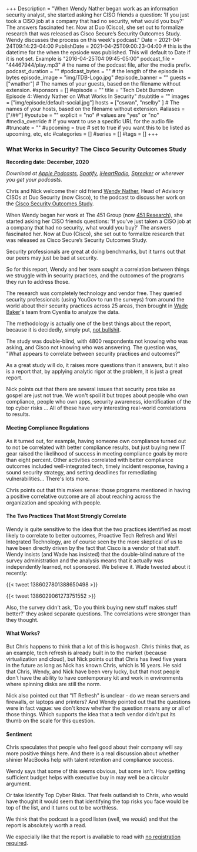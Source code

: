 +++
Description = "When Wendy Nather began work as an information security analyst, she started asking her CISO friends a question: 'If you just took a CISO job at a company that had no security, what would you buy?' The answers fascinated her. Now at Duo (Cisco), she set out to formalize research that was released as Cisco Secure’s Security Outcomes Study. Wendy discusses the process on this week's podcast."
Date = 2021-04-24T09:14:23-04:00
PublishDate = 2021-04-25T09:00:23-04:00 # this is the datetime for the when the epsiode was published. This will default to Date if it is not set. Example is "2016-04-25T04:09:45-05:00"
podcast_file = "44467944/play.mp3" # the name of the podcast file, after the media prefix.
podcast_duration = ""
#podcast_bytes = "" # the length of the episode in bytes
episode_image = "img/TDB-Logo.jpg"
#episode_banner = ""
guests = ["wnather"] # The names of your guests, based on the filename without extension.
#sponsors = []
#episode = ""
title = "Tech Debt Burndown Episode 4: Wendy Nather on What Works In Security"
#subtitle = ""
images = ["img/episode/default-social.jpg"]
hosts = ["cswan", "nselby" ] # The names of your hosts, based on the filename without extension.
#aliases = ["/##"]
#youtube = ""
explicit = "no" # values are "yes" or "no"
#media_override # if you want to use a specific URL for the audio file
#truncate = ""
#upcoming = true # set to true if you want this to be listed as upcoming, etc, etc
#categories = []
#series = []
#tags = []
+++
### What Works in Security? The Cisco Security Outcomes Study ###

**Recording date: December, 2020**

*Download at [Apple Podcasts](https://podcastsconnect.apple.com/my-podcasts/the-tech-debt-burndown-podcast/1562710899), [Spotify](https://open.spotify.com/show/0t15PUgvQYNWQ6LYXJ8zkz), [iHeartRadio](https://iheart.com/podcast/81137852), [Spreaker](https://www.spreaker.com/show/the-tech-debt-burndown-podcast) or wherever you get your podcasts.*

Chris and Nick welcome their old friend [Wendy Nather](https://blogs.cisco.com/author/wendynather), Head of Advisory CISOs at Duo Security (now Cisco), to the podcast to discuss her work on the [Cisco Security Outcomes Study](https://duo.com/resources/ebooks/security-outcomes-study-cisco-secure). 

When Wendy began her work at The 451 Group (now [451 Research](https://451research.com)), she started asking her CISO friends questions: 'If you've just taken a CISO job at a company that had no security, what would you buy?' The answers fascinated her. Now at Duo (Cisco), she set out to formalize research that was released as Cisco Secure’s Security Outcomes Study. 

Security professionals are great at doing benchmarks, but it turns out that our peers may just be bad at security. 

So for this report, Wendy and her team sought a correlation between things we struggle with in security practices, and the outcomes of the programs they run to address those. 

The research was completely technology and vendor free. They queried security professionals (using YouGov to run the surveys) from around the world about their security practices across 25 areas, then brought in [Wade Baker](https://www.cyentia.com/finally-a-properly-sampled-security-survey/)'s team from Cyentia to analyze the data.  

The methodology is actually one of the best things about the report, because it is decidedly, simply put, [not bullshit](https://www.cisco.com/c/en/us/products/security/security-outcomes-study.html).

The study was double-blind, with 4800 respondents not knowing who was asking, and Cisco not knowing who was answering. The question was, "What appears to correlate between security practices and outcomes?"

As a great study will do, it raises more questions than it answers, but it also is a report that, by applying analytic rigor at the problem, it is just a great report. 

Nick points out that there are several issues that security pros take as gospel are just not true. We won't spoil it but tropes about people who own compliance, people who own apps, security awareness, identification of the top cyber risks ... All of these have very interesting real-world correlations to results. 

#### Meeting Compliance Regulations ####
As it turned out, for example, having someone own compliance turned out to not be correlated with better compliance results, but just buying new IT gear raised the likelihood of success in meeting compliance goals by more than eight percent. Other activities correlated with better compliance outcomes included well-integrated tech, timely incident response, having a sound security strategy, and setting deadlines for remediating vulnerabilities... There's lots more. 

Chris points out that this makes sense: those programs mentioned in having a positive correlative outcome are all about reaching across the organization and speaking with people. 


#### The Two Practices That Most Strongly Correlate ####

Wendy is quite sensitive to the idea that the two practices identified as most likely to correlate to better outcomes, Proactive Tech Refresh and Well Integrated Technology, are of course seen by the more skeptical of us to have been directly driven by the fact that Cisco is a vendor of that stuff. Wendy insists (and Wade has insisted) that the double-blind nature of the survey administration and the analysis means that it actually was independently learned, not sponsored. We believe it. Wade tweeted about it recently:

{{< tweet 1386027801388650498 >}}

{{< tweet 1386029061273751552 >}}

Also, the survey didn't ask, 'Do you think buying new stuff makes stuff better?' they asked separate questions. The correlations were stronger than they thought. 

#### What Works? ####
But Chris happens to think that a lot of this is hogwash. Chris thinks that, as an example, tech refresh is already built in to the market (because virtualization and cloud), but Nick points out that Chris has lived five years in the future as long as Nick has known Chris, which is 16 years. He said that Chris, Wendy, and Nick have been very lucky, but that most people don't have the ability to have contemporary kit and work in environments where spinning disks are still the norm. 

Nick also pointed out that "IT Refresh" is unclear - do we mean servers and firewalls, or laptops and printers? And Wendy pointed out that the questions were in fact vague: we don't know whether the question means any or all of those things. Which supports the idea that a tech vendor didn't put its thumb on the scale for this question.

#### Sentiment ####
Chris speculates that people who feel good about their company will say more positive things here. And there is a real discussion about whether shinier MacBooks help with talent retention and compliance success.

Wendy says that some of this seems obvious, but some isn't. How getting sufficient budget helps with executive buy in may well be a circular argument.

Or take Identify Top Cyber Risks. That feels outlandish to Chris, who would have thought it would seem that identifying the top risks you face would be top of the list, and it turns out to be worthless.  

We think that the podcast is a good listen (well, we *would*) and that the report is absolutely worth a read. 

We especially like that the report is available to read with [no registration required](https://www.cisco.com/c/dam/en/us/products/collateral/security/2020-outcomes-study-main-report.pdf). 













